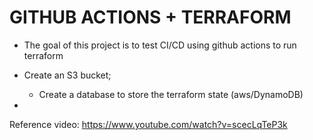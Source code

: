 # GITHUB ACTIONS + TERRAFORM
- The goal of this project is to test CI/CD using github actions to run terraform

- Create an S3 bucket;
    - Create a database to store the terraform state (aws/DynamoDB)

- 





Reference video: https://www.youtube.com/watch?v=scecLqTeP3k
